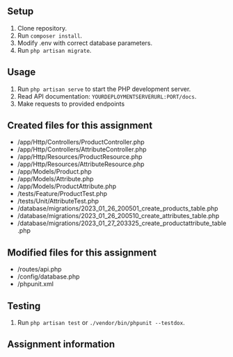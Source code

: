 ## Setup

1. Clone repository.
2. Run `composer install`.
3. Modify .env with correct database parameters.
4. Run `php artisan migrate`.

## Usage

1. Run `php artisan serve` to start the PHP development server.
2. Read API documentation: `YOURDEPLOYMENTSERVERURL:PORT/docs`.
3. Make requests to provided endpoints

## Created files for this assignment

+ /app/Http/Controllers/ProductController.php
+ /app/Http/Controllers/AttributeController.php
+ /app/Http/Resources/ProductResource.php
+ /app/Http/Resources/AttributeResource.php
+ /app/Models/Product.php
+ /app/Models/Attribute.php
+ /app/Models/ProductAttribute.php
+ /tests/Feature/ProductTest.php
+ /tests/Unit/AttributeTest.php
+ /database/migrations/2023_01_26_200501_create_products_table.php
+ /database/migrations/2023_01_26_200510_create_attributes_table.php
+ /database/migrations/2023_01_27_203325_create_productattribute_table.php

## Modified files for this assignment

+ /routes/api.php
+ /config/database.php
+ /phpunit.xml

## Testing

1. Run `php artisan test` or `./vendor/bin/phpunit --testdox`.

## Assignment information
